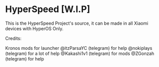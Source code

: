 # HyperSpeed [W.I.P]

This is the HyperSpeed Project's source, it can be made in all Xiaomi devices with HyperOS Only.

Credits:

Kronos mods for launcher
@itzParsaYC (telegram) for help
@nokiplays (telegram) for a lot of help
@Kakashi1v1 (telegram) for mods
@ZGonzah (telegram) for help

